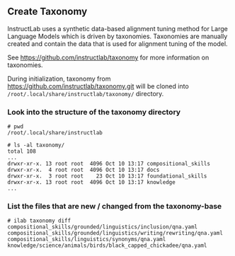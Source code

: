 ## Create Taxonomy


InstructLab uses a synthetic data-based alignment tuning method for Large Language Models which is driven by taxonomies. Taxonomies are manually created and contain the data that is used for alignment tuning of the model.


See https://github.com/instructlab/taxonomy for more information on taxonomies.


During initialization, taxonomy from https://github.com/instructlab/taxonomy.git will be cloned into `/root/.local/share/instructlab/taxonomy/` directory.


### Look into the structure of the taxonomy directory 

``` shell
# pwd
/root/.local/share/instructlab
```
``` shell
# ls -al taxonomy/
total 108
...
drwxr-xr-x. 13 root root  4096 Oct 10 13:17 compositional_skills
drwxr-xr-x.  4 root root  4096 Oct 10 13:17 docs
drwxr-xr-x.  3 root root    23 Oct 10 13:17 foundational_skills
drwxr-xr-x. 13 root root  4096 Oct 10 13:17 knowledge
...
```

### List the files that are new / changed from the taxonomy-base

``` shell
# ilab taxonomy diff
compositional_skills/grounded/linguistics/inclusion/qna.yaml
compositional_skills/grounded/linguistics/writing/rewriting/qna.yaml
compositional_skills/linguistics/synonyms/qna.yaml
knowledge/science/animals/birds/black_capped_chickadee/qna.yaml
```